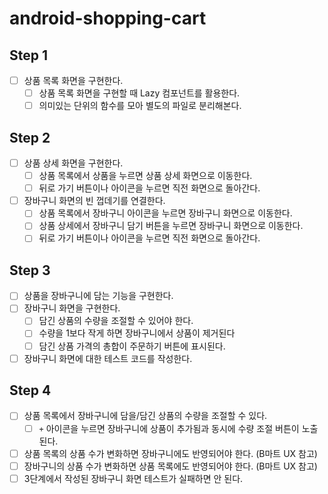 # android-shopping-cart

## Step 1
- [ ] 상품 목록 화면을 구현한다.
  - [ ] 상품 목록 화면을 구현할 때 Lazy 컴포넌트를 활용한다.
  - [ ] 의미있는 단위의 함수를 모아 별도의 파일로 분리해본다.

## Step 2
- [ ] 상품 상세 화면을 구현한다.
  - [ ] 상품 목록에서 상품을 누르면 상품 상세 화면으로 이동한다.
  - [ ] 뒤로 가기 버튼이나 아이콘을 누르면 직전 화면으로 돌아간다.
- [ ] 장바구니 화면의 빈 껍데기를 연결한다.
  - [ ] 상품 목록에서 장바구니 아이콘을 누르면 장바구니 화면으로 이동한다.
  - [ ] 상품 상세에서 장바구니 담기 버튼을 누르면 장바구니 화면으로 이동한다.
  - [ ] 뒤로 가기 버튼이나 아이콘을 누르면 직전 화면으로 돌아간다.

## Step 3
- [ ] 상품을 장바구니에 담는 기능을 구현한다.
- [ ] 장바구니 화면을 구현한다.
  - [ ] 담긴 상품의 수량을 조절할 수 있어야 한다.
  - [ ] 수량을 1보다 작게 하면 장바구니에서 상품이 제거된다
  - [ ] 담긴 상품 가격의 총합이 주문하기 버튼에 표시된다.
- [ ] 장바구니 화면에 대한 테스트 코드를 작성한다.

## Step 4
- [ ] 상품 목록에서 장바구니에 담을/담긴 상품의 수량을 조절할 수 있다.
  - [ ] `+` 아이콘을 누르면 장바구니에 상품이 추가됨과 동시에 수량 조절 버튼이 노출된다.
- [ ] 상품 목록의 상품 수가 변화하면 장바구니에도 반영되어야 한다. (B마트 UX 참고)
- [ ] 장바구니의 상품 수가 변화하면 상품 목록에도 반영되어야 한다. (B마트 UX 참고)
- [ ] 3단계에서 작성된 장바구니 화면 테스트가 실패하면 안 된다.
